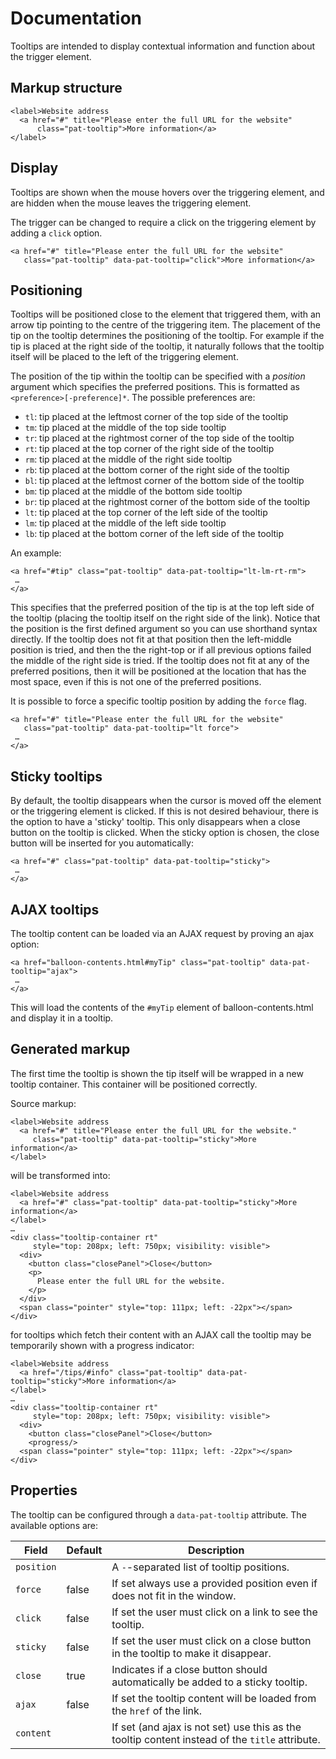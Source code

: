 # Documentation

Tooltips are intended to display contextual information and function
about the trigger element.

Markup structure
----------------

    <label>Website address
      <a href="#" title="Please enter the full URL for the website"
          class="pat-tooltip">More information</a>
    </label>

Display
-------

Tooltips are shown when the mouse hovers over the triggering element,
and are hidden when the mouse leaves the triggering element.

The trigger can be changed to require a click on the triggering element
by adding a `click` option.

    <a href="#" title="Please enter the full URL for the website"
       class="pat-tooltip" data-pat-tooltip="click">More information</a>

Positioning
-----------

Tooltips will be positioned close to the element that triggered them,
with an arrow tip pointing to the centre of the triggering item. The
placement of the tip on the tooltip determines the positioning of the
tooltip. For example if the tip is placed at the right side of the
tooltip, it naturally follows that the tooltip itself will be placed to
the left of the triggering element.

The position of the tip within the tooltip can be specified with a
*position* argument which specifies the preferred positions. This is
formatted as `<preference>[-preference]*`. The possible preferences are:

-   `tl`: tip placed at the leftmost corner of the top side of the
    tooltip
-   `tm`: tip placed at the middle of the top side tooltip
-   `tr`: tip placed at the rightmost corner of the top side of the
    tooltip
-   `rt`: tip placed at the top corner of the right side of the tooltip
-   `rm`: tip placed at the middle of the right side tooltip
-   `rb`: tip placed at the bottom corner of the right side of the
    tooltip
-   `bl`: tip placed at the leftmost corner of the bottom side of the
    tooltip
-   `bm`: tip placed at the middle of the bottom side tooltip
-   `br`: tip placed at the rightmost corner of the bottom side of the
    tooltip
-   `lt`: tip placed at the top corner of the left side of the tooltip
-   `lm`: tip placed at the middle of the left side tooltip
-   `lb`: tip placed at the bottom corner of the left side of the
    tooltip

An example:

    <a href="#tip" class="pat-tooltip" data-pat-tooltip="lt-lm-rt-rm">
     …
    </a>

This specifies that the preferred position of the tip is at the top left
side of the tooltip (placing the tooltip itself on the right side of the
link). Notice that the position is the first defined argument so you can use
shorthand syntax directly. If the tooltip does not fit at that position
then the left-middle position is tried, and then the the right-top or if all
previous options failed the middle of the right side is tried. If the tooltip
does not fit at any of the preferred positions, then it will be
positioned at the location that has the most space, even if this is not
one of the preferred positions.

It is possible to force a specific tooltip position by adding the
`force` flag.

    <a href="#" title="Please enter the full URL for the website"
       class="pat-tooltip" data-pat-tooltip="lt force">
     …
    </a>

Sticky tooltips
---------------

By default, the tooltip disappears when the cursor is moved off the
element or the triggering element is clicked. If this is not desired
behaviour, there is the option to have a 'sticky' tooltip. This only
disappears when a close button on the tooltip is clicked. When the
sticky option is chosen, the close button will be inserted for you
automatically:

    <a href="#" class="pat-tooltip" data-pat-tooltip="sticky">
     …
    </a>

AJAX tooltips
-------------

The tooltip content can be loaded via an AJAX request by proving an ajax
option:

    <a href="balloon-contents.html#myTip" class="pat-tooltip" data-pat-tooltip="ajax">
     …
    </a>

This will load the contents of the `#myTip` element of
balloon-contents.html and display it in a tooltip.

Generated markup
----------------

The first time the tooltip is shown the tip itself will be wrapped in a
new tooltip container. This container will be positioned correctly.

Source markup:

    <label>Website address
      <a href="#" title="Please enter the full URL for the website."
         class="pat-tooltip" data-pat-tooltip="sticky">More information</a>
    </label>

will be transformed into:

    <label>Website address
      <a href="#" class="pat-tooltip" data-pat-tooltip="sticky">More information</a>
    </label>
    …
    <div class="tooltip-container rt"
         style="top: 208px; left: 750px; visibility: visible">
      <div>
        <button class="closePanel">Close</button>
        <p>
          Please enter the full URL for the website.
        </p>
      </div>
      <span class="pointer" style="top: 111px; left: -22px"></span>
    </div>

for tooltips which fetch their content with an AJAX call the tooltip may
be temporarily shown with a progress indicator:

    <label>Website address
      <a href="/tips/#info" class="pat-tooltip" data-pat-tooltip="sticky">More information</a>
    </label>
    …
    <div class="tooltip-container rt"
         style="top: 208px; left: 750px; visibility: visible">
      <div>
        <button class="closePanel">Close</button>
        <progress/>
      <span class="pointer" style="top: 111px; left: -22px"></span>
    </div>

Properties
----------

The tooltip can be configured through a `data-pat-tooltip` attribute.
The available options are:

| Field | Default | Description |
| ----- | ------- | ----------- |
| `position` | | A `-`-separated list of tooltip positions. |
| `force` | false | If set always use a provided position even if does not fit in the window. |
| `click` | false | If set the user must click on a link to see the tooltip. |
| `sticky` | false | If set the user must click on a close button in the tooltip to make it disappear. |
| `close` | true | Indicates if a close button should automatically be added to a sticky tooltip. |
| `ajax` | false | If set the tooltip content will be loaded from the `href` of the link. |
| `content` | | If set (and ajax is not set) use this as the tooltip content instead of the `title` attribute. |
